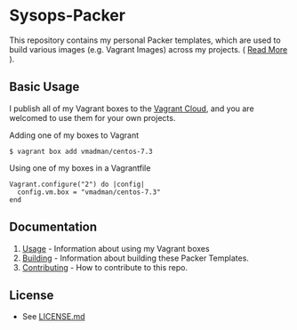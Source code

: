 Sysops-Packer
=============

This repository contains my personal Packer templates, which are used
to build various images (e.g. Vagrant Images) across my projects.
( [Read More](./docs/about.md) ).

## Basic Usage

I publish all of my Vagrant boxes to the [Vagrant Cloud](https://app.vagrantup.com/boxes/search),
and you are welcomed to use them for your own projects.

Adding one of my boxes to Vagrant

```
$ vagrant box add vmadman/centos-7.3
```

Using one of my boxes in a Vagrantfile

```
Vagrant.configure("2") do |config|
  config.vm.box = "vmadman/centos-7.3"
end
```

## Documentation

1. [Usage](./docs/usage.md) - Information about using my Vagrant boxes
2. [Building](./docs/building.md) - Information about building these Packer Templates.
3. [Contributing](./docs/contributing.md) - How to contribute to this repo.

## License

* See [LICENSE.md](./LICENSE.md)